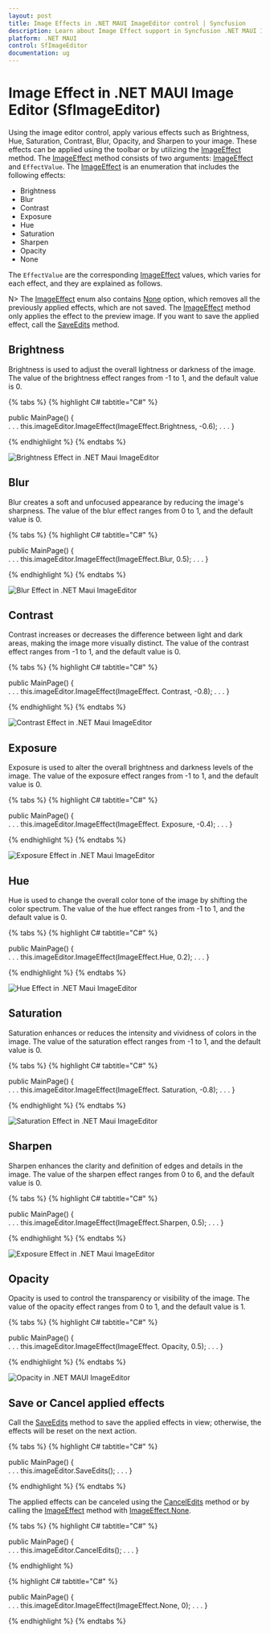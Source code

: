 ```yaml
---
layout: post
title: Image Effects in .NET MAUI ImageEditor control | Syncfusion
description: Learn about Image Effect support in Syncfusion .NET MAUI Image Editor (SfImageEditor) control.
platform: .NET MAUI
control: SfImageEditor
documentation: ug
---
```


# Image Effect in .NET MAUI Image Editor (SfImageEditor)

Using the image editor control, apply various effects such as Brightness, Hue, Saturation, Contrast, Blur, Opacity, and Sharpen to your image. These effects can be applied using the toolbar or by utilizing the [ImageEffect](https://help.syncfusion.com/cr/maui/Syncfusion.Maui.ImageEditor.ImageEffect.html) method. The [ImageEffect](https://help.syncfusion.com/cr/maui/Syncfusion.Maui.ImageEditor.ImageEffect.html) method consists of two arguments: [ImageEffect](https://help.syncfusion.com/cr/maui/Syncfusion.Maui.ImageEditor.ImageEffect.html) and `EffectValue`. The [ImageEffect](https://help.syncfusion.com/cr/maui/Syncfusion.Maui.ImageEditor.ImageEffect.html) is an enumeration that includes the following effects:

* Brightness
* Blur
* Contrast
* Exposure
* Hue
* Saturation
* Sharpen 
* Opacity
* None

The `EffectValue` are the corresponding [ImageEffect](https://help.syncfusion.com/cr/maui/Syncfusion.Maui.ImageEditor.ImageEffect.html) values, which varies for each effect, and they are explained as follows.

N> The [ImageEffect](https://help.syncfusion.com/cr/maui/Syncfusion.Maui.ImageEditor.ImageEffect.html) enum also contains [None](https://help.syncfusion.com/cr/maui/Syncfusion.Maui.ImageEditor.ImageEffect.html#Syncfusion_Maui_ImageEditor_ImageEffect_None) option, which removes all the previously applied effects, which are not saved.
The [ImageEffect](https://help.syncfusion.com/cr/maui/Syncfusion.Maui.ImageEditor.ImageEffect.html) method only applies the effect to the preview image. If you want to save the applied effect, call the [SaveEdits](https://help.syncfusion.com/cr/maui/Syncfusion.Maui.ImageEditor.SfImageEditor.html#Syncfusion_Maui_ImageEditor_SfImageEditor_SaveEdits) method.

## Brightness

Brightness is used to adjust the overall lightness or darkness of the image. The value of the brightness effect ranges from -1 to 1, and the default value is 0.

{% tabs %}
{% highlight C# tabtitle="C#" %}

public MainPage()
{               
    . . .
    this.imageEditor.ImageEffect(ImageEffect.Brightness, -0.6);
    . . .
}

{% endhighlight %}
{% endtabs %}

![Brightness Effect in .NET Maui ImageEditor](images/imagefilter/imageeditor-brightness.png)

## Blur

Blur creates a soft and unfocused appearance by reducing the image's sharpness. The value of the blur effect ranges from 0 to 1, and the default value is 0.

{% tabs %}
{% highlight C# tabtitle="C#" %}

public MainPage()
{               
    . . .
    this.imageEditor.ImageEffect(ImageEffect.Blur, 0.5);
    . . .
}

{% endhighlight %}
{% endtabs %}

![Blur Effect in .NET Maui ImageEditor](images/imagefilter/imageeditor-blur.png)

## Contrast

Contrast increases or decreases the difference between light and dark areas, making the image more visually distinct. The value of the contrast effect ranges from -1 to 1, and the default value is 0.

{% tabs %}
{% highlight C# tabtitle="C#" %}

public MainPage()
{               
    . . .
    this.imageEditor.ImageEffect(ImageEffect. Contrast, -0.8);
    . . .
}

{% endhighlight %}
{% endtabs %}

![Contrast Effect in .NET Maui ImageEditor](images/imagefilter/imageeditor-contrast.png)

## Exposure

Exposure is used to alter the overall brightness and darkness levels of the image. The value of the exposure effect ranges from -1 to 1, and the default value is 0.

{% tabs %}
{% highlight C# tabtitle="C#" %}

public MainPage()
{               
    . . .
    this.imageEditor.ImageEffect(ImageEffect. Exposure, -0.4);
    . . .
}

{% endhighlight %}
{% endtabs %}

![Exposure Effect in .NET Maui ImageEditor](images/imagefilter/imageeditor-exposure.png)

## Hue

Hue is used to change the overall color tone of the image by shifting the color spectrum. The value of the hue effect ranges from -1 to 1, and the default value is 0.

{% tabs %}
{% highlight C# tabtitle="C#" %}

public MainPage()
{               
    . . .
    this.imageEditor.ImageEffect(ImageEffect.Hue, 0.2);
    . . .
}

{% endhighlight %}
{% endtabs %}

![Hue Effect in .NET Maui ImageEditor](images/imagefilter/imageeditor-hue.png)

## Saturation

Saturation enhances or reduces the intensity and vividness of colors in the image. The value of the saturation effect ranges from -1 to 1, and the default value is 0.

{% tabs %}
{% highlight C# tabtitle="C#" %}

public MainPage()
{               
    . . .
    this.imageEditor.ImageEffect(ImageEffect. Saturation, -0.8);
    . . .
}

{% endhighlight %}
{% endtabs %}

![Saturation Effect in .NET Maui ImageEditor](images/imagefilter/imageeditor-saturation.png)

## Sharpen

Sharpen enhances the clarity and definition of edges and details in the image. The value of the sharpen effect ranges from 0 to 6, and the default value is 0.

{% tabs %}
{% highlight C# tabtitle="C#" %}

public MainPage()
{               
    . . .
    this.imageEditor.ImageEffect(ImageEffect.Sharpen, 0.5);
    . . .
}

{% endhighlight %}
{% endtabs %}

![Exposure Effect in .NET Maui ImageEditor](images/imagefilter/imageeditor-sharpen.png)

## Opacity

Opacity is used to control the transparency or visibility of the image. The value of the opacity effect ranges from 0 to 1, and the default value is 1.

{% tabs %}
{% highlight C# tabtitle="C#" %}

public MainPage()
{               
    . . .
    this.imageEditor.ImageEffect(ImageEffect. Opacity, 0.5);
    . . .
}

{% endhighlight %}
{% endtabs %}

![Opacity in .NET MAUI ImageEditor](images/imagefilter/imageeditor-opacity.png)

## Save or Cancel applied effects

Call the [SaveEdits](https://help.syncfusion.com/cr/maui/Syncfusion.Maui.ImageEditor.SfImageEditor.html#Syncfusion_Maui_ImageEditor_SfImageEditor_SaveEdits) method to save the applied effects in view; otherwise, the effects will be reset on the next action.

{% tabs %}
{% highlight C# tabtitle="C#" %}

public MainPage()
{               
    . . .
    this.imageEditor.SaveEdits();
    . . .
}

{% endhighlight %}
{% endtabs %}

The applied effects can be canceled using the [CancelEdits](https://help.syncfusion.com/cr/maui/Syncfusion.Maui.ImageEditor.SfImageEditor.html#Syncfusion_Maui_ImageEditor_SfImageEditor_CancelEdits) method or by calling the [ImageEffect](https://help.syncfusion.com/cr/maui/Syncfusion.Maui.ImageEditor.ImageEffect.html) method with [ImageEffect.None](https://help.syncfusion.com/cr/maui/Syncfusion.Maui.ImageEditor.ImageEffect.html#Syncfusion_Maui_ImageEditor_ImageEffect_None).

{% tabs %}
{% highlight C# tabtitle="C#" %}

public MainPage()
{               
    . . .
    this.imageEditor.CancelEdits();
    . . .
}

{% endhighlight %}

{% highlight C# tabtitle="C#" %}

public MainPage()
{               
    . . .
    this.imageEditor.ImageEffect(ImageEffect.None, 0);
    . . .
}

{% endhighlight %}
{% endtabs %}